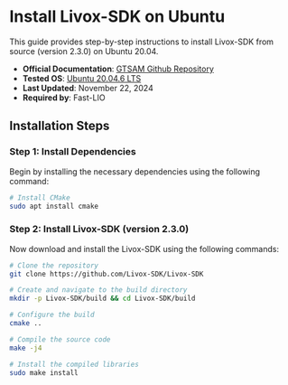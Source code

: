 # Install Livox-SDK on Ubuntu

This guide provides step-by-step instructions to install Livox-SDK from source (version 2.3.0) on Ubuntu 20.04.

- **Official Documentation**: [GTSAM Github Repository](https://github.com/Livox-SDK/Livox-SDK)
- **Tested OS**: [Ubuntu 20.04.6 LTS](https://releases.ubuntu.com/focal)
- **Last Updated**: November 22, 2024
- **Required by**: Fast-LIO

## Installation Steps

### Step 1: Install Dependencies

Begin by installing the necessary dependencies using the following command:

```sh
# Install CMake
sudo apt install cmake
```

### Step 2: Install Livox-SDK (version 2.3.0)

Now download and install the Livox-SDK using the following commands:

```sh
# Clone the repository
git clone https://github.com/Livox-SDK/Livox-SDK

# Create and navigate to the build directory
mkdir -p Livox-SDK/build && cd Livox-SDK/build

# Configure the build
cmake .. 

# Compile the source code
make -j4

# Install the compiled libraries
sudo make install
```
